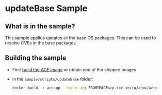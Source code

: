 # updateBase Sample

## What is in the sample?

This sample applies updates all the base OS packages. This can be used to resolve CVEs in the base packages

## Building the sample

- First [build the ACE image](../../README.md#Building-a-container-image) or obtain one of the shipped images
- In the `sample/scripts/updateBase` folder:

    ```bash
    docker build -t aceapp --build-arg FROMIMAGE=cp.icr.io/cp/appc/ace:13.0.1.0-r1 --file Dockerfile .
    ```
